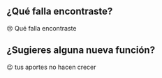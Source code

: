 ## ¿Qué falla encontraste?
:cry: Qué falla encontraste
## ¿Sugieres alguna nueva función?
:wink: tus aportes no hacen crecer
